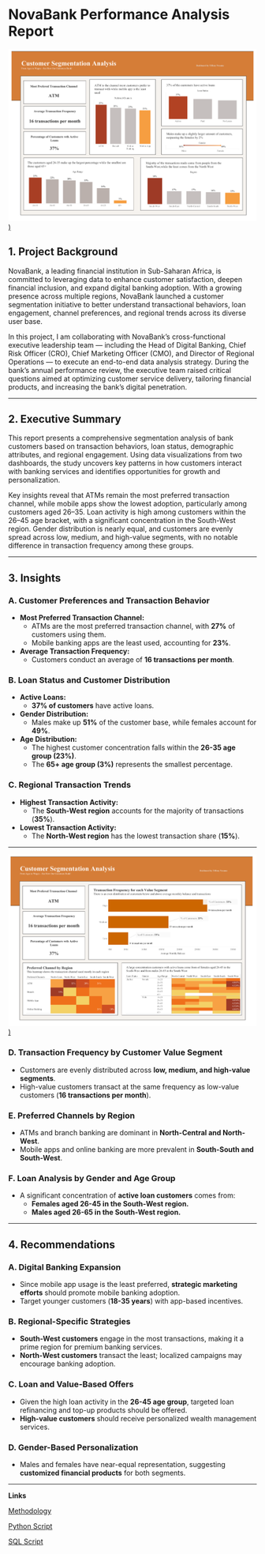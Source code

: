 # NovaBank Performance Analysis Report

[![Preview Image](https://github.com/TiffanyNwanne/Customer-Segmentation-Analysis/blob/main/Dashboard%201.png))](https://github.com/TiffanyNwanne/Customer-Segmentation-Analysis/blob/main/Dashboard%201.png)

## **1. Project Background**

NovaBank, a leading financial institution in Sub-Saharan Africa, is committed to leveraging data to enhance customer satisfaction, deepen financial inclusion, and expand digital banking adoption. With a growing presence across multiple regions, NovaBank launched a customer segmentation initiative to better understand transactional behaviors, loan engagement, channel preferences, and regional trends across its diverse user base.

In this project, I am collaborating with NovaBank’s cross-functional executive leadership team — including the Head of Digital Banking, Chief Risk Officer (CRO), Chief Marketing Officer (CMO), and Director of Regional Operations — to execute an end-to-end data analysis strategy. During the bank’s annual performance review, the executive team raised critical questions aimed at optimizing customer service delivery, tailoring financial products, and increasing the bank’s digital penetration.

---
## **2. Executive Summary**
This report presents a comprehensive segmentation analysis of bank customers based on transaction behaviors, loan status, demographic attributes, and regional engagement. Using data visualizations from two dashboards, the study uncovers key patterns in how customers interact with banking services and identifies opportunities for growth and personalization.

Key insights reveal that ATMs remain the most preferred transaction channel, while mobile apps show the lowest adoption, particularly among customers aged 26–35. Loan activity is high among customers within the 26–45 age bracket, with a significant concentration in the South-West region. Gender distribution is nearly equal, and customers are evenly spread across low, medium, and high-value segments, with no notable difference in transaction frequency among these groups.

---
## **3. Insights**

### **A. Customer Preferences and Transaction Behavior**

- **Most Preferred Transaction Channel:**
    - ATMs are the most preferred transaction channel, with **27%** of customers using them.
    - Mobile banking apps are the least used, accounting for **23%**.
- **Average Transaction Frequency:**
    - Customers conduct an average of **16 transactions per month**.

### **B. Loan Status and Customer Distribution**

- **Active Loans:**
    - **37% of customers** have active loans.
- **Gender Distribution:**
    - Males make up **51%** of the customer base, while females account for **49%**.
- **Age Distribution:**
    - The highest customer concentration falls within the **26-35 age group (23%)**.
    - The **65+ age group (3%)** represents the smallest percentage.

### **C. Regional Transaction Trends**

- **Highest Transaction Activity:**
    - The **South-West region** accounts for the majority of transactions (**35%**).
- **Lowest Transaction Activity:**
    - The **North-West region** has the lowest transaction share (**15%**).

---


[![Preview Image](https://github.com/TiffanyNwanne/Customer-Segmentation-Analysis/blob/main/Dashboard%202.png))](https://github.com/TiffanyNwanne/Customer-Segmentation-Analysis/blob/main/Dashboard%202.png)

### **D. Transaction Frequency by Customer Value Segment**

- Customers are evenly distributed across **low, medium, and high-value segments**.
- High-value customers transact at the same frequency as low-value customers (**16 transactions per month**).

### **E.  Preferred Channels by Region**

- ATMs and branch banking are dominant in **North-Central and North-West**.
- Mobile apps and online banking are more prevalent in **South-South and South-West**.

### **F. Loan Analysis by Gender and Age Group**

- A significant concentration of **active loan customers** comes from:
    - **Females aged 26-45 in the South-West region.**
    - **Males aged 26-65 in the South-West region.**

---

## **4. Recommendations**

### **A. Digital Banking Expansion**

- Since mobile app usage is the least preferred, **strategic marketing efforts** should promote mobile banking adoption.
- Target younger customers (**18-35 years**) with app-based incentives.

### **B. Regional-Specific Strategies**

- **South-West customers** engage in the most transactions, making it a prime region for premium banking services.
- **North-West customers** transact the least; localized campaigns may encourage banking adoption.

### **C. Loan and Value-Based Offers**

- Given the high loan activity in the **26-45 age group**, targeted loan refinancing and top-up products should be offered.
- **High-value customers** should receive personalized wealth management services.

### **D. Gender-Based Personalization**

- Males and females have near-equal representation, suggesting **customized financial products** for both segments.

---


**Links**

[Methodology](https://github.com/TiffanyNwanne/Customer-Segmentation-Analysis/blob/main/Methodology.md)

[Python Script ](https://github.com/TiffanyNwanne/Customer-Segmentation-Analysis/blob/main/Python%20Script.pdf)

[SQL Script](https://github.com/TiffanyNwanne/Customer-Segmentation-Analysis/blob/main/SQL%20Script.pdf)




